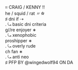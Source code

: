 ⌗ CRAIG / KENNY !!                         
he / squid / rat 〃☆                        
♯ dni if ⇢                  
. ⤿ basic dni criteria           
g//re enjoyer ∗          
. ⤿ xenophobic           
proshipper ∗          
. ⤿ overly rude          
ch fan ∗                              
. ⤿ anti neo                     
♯ PFP BY @wingedwolf94 ON DA 

